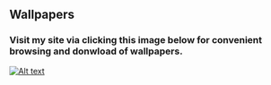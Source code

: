 ## Wallpapers
### Visit my site via clicking this image below for convenient browsing and donwload of wallpapers.
[![Alt text](Wallpapers/wallpapers/design.png)](https://daniel20140101.github.io/Wallpapers/)
